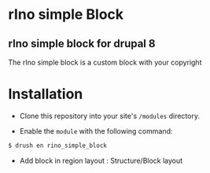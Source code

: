 # rIno simple Block

## rIno simple block for drupal 8

The rIno simple block is a custom block with your copyright
# Installation

* Clone this repository into your site's `/modules` directory.

* Enable the `module` with the following command:

```sh
$ drush en rino_simple_block
```

* Add block in region layout :  Structure/Block layout

